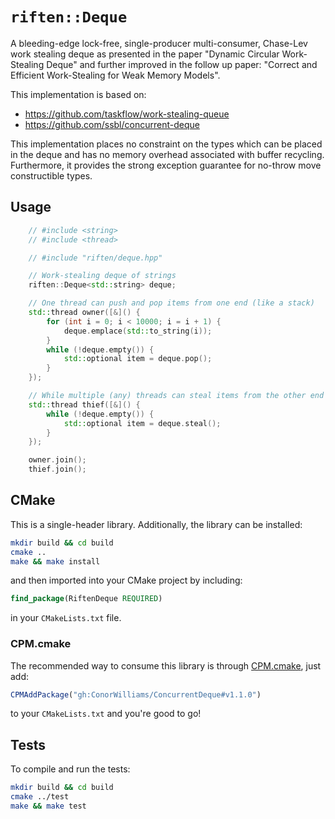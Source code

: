 # `riften::Deque` 


A bleeding-edge lock-free, single-producer multi-consumer, Chase-Lev work stealing deque as presented in the paper "Dynamic Circular Work-Stealing Deque" and further improved in the follow up paper: "Correct and Efficient Work-Stealing for Weak Memory Models". 

This implementation is based on:
- https://github.com/taskflow/work-stealing-queue
- https://github.com/ssbl/concurrent-deque

This implementation places no constraint on the types which can be placed in the deque and has no memory overhead associated with buffer recycling. Furthermore, it provides the strong exception guarantee for no-throw move constructible types.

## Usage

```C++
    // #include <string>
    // #include <thread>

    // #include "riften/deque.hpp"

    // Work-stealing deque of strings
    riften::Deque<std::string> deque;

    // One thread can push and pop items from one end (like a stack)
    std::thread owner([&]() {
        for (int i = 0; i < 10000; i = i + 1) {
            deque.emplace(std::to_string(i));
        }
        while (!deque.empty()) {
            std::optional item = deque.pop();
        }
    });

    // While multiple (any) threads can steal items from the other end
    std::thread thief([&]() {
        while (!deque.empty()) {
            std::optional item = deque.steal();
        }
    });

    owner.join();
    thief.join();
```

## CMake

This is a single-header library. Additionally, the library can be installed:
```zsh
mkdir build && cd build
cmake ..
make && make install
```
and then imported into your CMake project by including:
```CMake
find_package(RiftenDeque REQUIRED)
```
in your `CMakeLists.txt` file.

### CPM.cmake

The recommended way to consume this library is through [CPM.cmake](https://github.com/cpm-cmake/CPM.cmake), just add:

```CMake
CPMAddPackage("gh:ConorWilliams/ConcurrentDeque#v1.1.0")
```
to your `CMakeLists.txt` and you're good to go!

## Tests

To compile and run the tests:
```zsh
mkdir build && cd build
cmake ../test
make && make test
```

